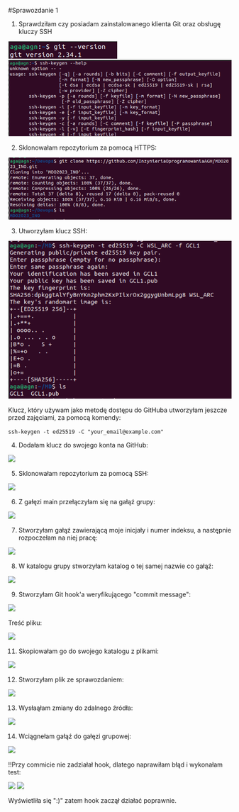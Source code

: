 #Sprawozdanie 1

1. Sprawdziłam czy posiadam zainstalowanego klienta Git oraz obsługę kluczy SSH

<img src="1.png">

<img src="2.png">

2. Sklonowałam repozytorium za pomocą HTTPS:

<img src="3.png">

3. Utworzyłam klucz SSH:

<img src="4.png">

Klucz, który używam jako metodę dostępu do GitHuba utworzyłam jeszcze przed zajęciami, za pomocą komendy:

```ssh-keygen -t ed25519 -C "your_email@example.com"```

4. Dodałam klucz do swojego konta na GitHub:

<img src="5.png">

5. Sklonowałam repozytorium za pomocą SSH:

<img src="6.png">

6. Z gałęzi main przełączyłam się na gałąź grupy:

<img src="7.png">

7. Stworzyłam gałąź zawierającą moje inicjały i numer indeksu, a następnie rozpoczełam na niej pracę:

<img src="8.png">

8. W katalogu grupy stworzyłam katalog o tej samej nazwie co gałąź:

<img src="9.png">

9. Stworzyłam Git hook'a weryfikującego "commit message":

<img src="10.png">

Treść pliku:

<img src="11.png">

11. Skopiowałam go do swojego katalogu z plikami:

<img src="12.png">

12. Stworzyłam plik ze sprawozdaniem:

<img src="13.png">

13. Wysłaąłam zmiany do zdalnego źródła:

<img src="14.png">

14. Wciągnełam gałąź do gałęzi grupowej:

<img src="15.png">

!!Przy commicie nie zadziałał hook, dlatego naprawiłam błąd i wykonałam test:

<img src="17.png">

<img src="16.png">

Wyświetliła się ":)" zatem hook zaczął działać poprawnie.
